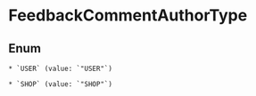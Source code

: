 
# FeedbackCommentAuthorType

## Enum


    * `USER` (value: `"USER"`)

    * `SHOP` (value: `"SHOP"`)



